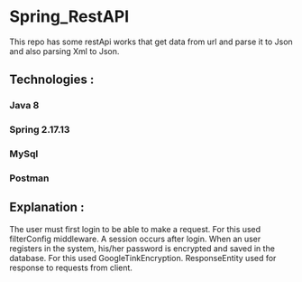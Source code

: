 # Spring_RestAPI

<p> This repo has some restApi works that get data from url and parse it to Json and also parsing Xml to Json. </p>

## Technologies :
### Java 8
### Spring 2.17.13
### MySql
### Postman

## Explanation :
<p>
The user must first login to be able to make a request. For this used filterConfig middleware. A session occurs after login.
When an user registers in the system, his/her password is encrypted and saved in the database. For this used GoogleTinkEncryption.
ResponseEntity used for response to requests from client. 
</p>
